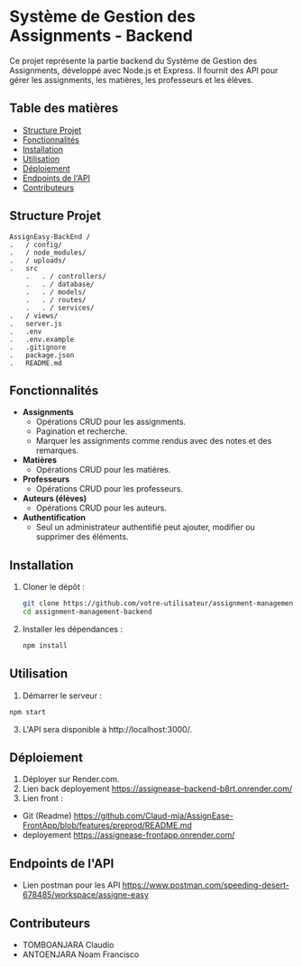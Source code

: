 # Système de Gestion des Assignments - Backend

Ce projet représente la partie backend du Système de Gestion des Assignments, développé avec Node.js et Express. Il fournit des API pour gérer les assignments, les matières, les professeurs et les élèves.

## Table des matières
- [Structure Projet](#structure-projet)
- [Fonctionnalités](#fonctionnalités)
- [Installation](#installation)
- [Utilisation](#utilisation)
- [Déploiement](#déploiement)
- [Endpoints de l'API](#endpoints-de-lapi)
- [Contributeurs](#contributeurs)

## Structure Projet

    AssignEasy-BackEnd /
    .   / config/
    .   / node_modules/
    .   / uploads/
    .   src
        .   . / controllers/
        .   . / database/
        .   . / models/
        .   . / routes/
        .   . / services/
    .   / views/
    .   server.js
    .   .env
    .   .env.example
    .   .gitignore
    .   package.json
    .   README.md



## Fonctionnalités
- **Assignments**
  - Opérations CRUD pour les assignments.
  - Pagination et recherche.
  - Marquer les assignments comme rendus avec des notes et des remarques.
- **Matières**
  - Opérations CRUD pour les matières.
- **Professeurs**
  - Opérations CRUD pour les professeurs.
- **Auteurs (élèves)**
  - Opérations CRUD pour les auteurs.
- **Authentification**
  - Seul un administrateur authentifié peut ajouter, modifier ou supprimer des éléments.

## Installation
1. Cloner le dépôt :
   ```bash
   git clone https://github.com/votre-utilisateur/assignment-management-backend.git
   cd assignment-management-backend
    ```

2. Installer les dépendances :
    ```bash
    npm install
   ```

## Utilisation
1. Démarrer le serveur :
  ```bash
  npm start
  ```

3. L'API sera disponible à http://localhost:3000/.

## Déploiement
1. Déployer sur Render.com.
2. Lien back deployement https://assignease-backend-b8rt.onrender.com/
3. Lien front :
  - Git (Readme) https://github.com/Claud-mja/AssignEase-FrontApp/blob/features/preprod/README.md
  - deployement https://assignease-frontapp.onrender.com/

## Endpoints de l'API
- Lien postman pour les API https://www.postman.com/speeding-desert-678485/workspace/assigne-easy

## Contributeurs
- TOMBOANJARA Claudio
- ANTOENJARA Noam Francisco
